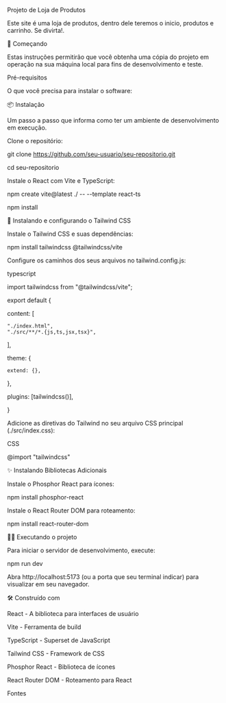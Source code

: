 Projeto de Loja de Produtos

Este site é uma loja de produtos, dentro dele teremos o inicio, produtos e carrinho. Se divirta!.



🚀 Começando

Estas instruções permitirão que você obtenha uma cópia do projeto em operação na sua máquina local para fins de desenvolvimento e teste.


Pré-requisitos

O que você precisa para instalar o software:




📦 Instalação

Um passo a passo que informa como ter um ambiente de desenvolvimento em execução.

Clone o repositório:



git clone https://github.com/seu-usuario/seu-repositorio.git

cd seu-repositorio

Instale o React com Vite e TypeScript:



npm create vite@latest ./ -- --template react-ts



npm install



🎨 Instalando e configurando o Tailwind CSS

Instale o Tailwind CSS e suas dependências:



npm install tailwindcss @tailwindcss/vite

Configure os caminhos dos seus arquivos no tailwind.config.js:


typescript


import tailwindcss from "@tailwindcss/vite";

export default {

  content: [
  
    "./index.html",
    "./src/**/*.{js,ts,jsx,tsx}",
  ],
  
  theme: {
  
    extend: {},
    
  },
  
  plugins: [tailwindcss()],
  
}

Adicione as diretivas do Tailwind no seu arquivo CSS principal (./src/index.css):


CSS


@import "tailwindcss"

✨ Instalando Bibliotecas Adicionais

Instale o Phosphor React para ícones:



npm install phosphor-react



Instale o React Router DOM para roteamento:



npm install react-router-dom



🏃‍♀️ Executando o projeto

Para iniciar o servidor de desenvolvimento, execute:


npm run dev


Abra http://localhost:5173 (ou a porta que seu terminal indicar) para visualizar em seu navegador.

🛠️ Construído com

React - A biblioteca para interfaces de usuário

Vite - Ferramenta de build

TypeScript - Superset de JavaScript

Tailwind CSS - Framework de CSS

Phosphor React - Biblioteca de ícones

React Router DOM - Roteamento para React

Fontes
